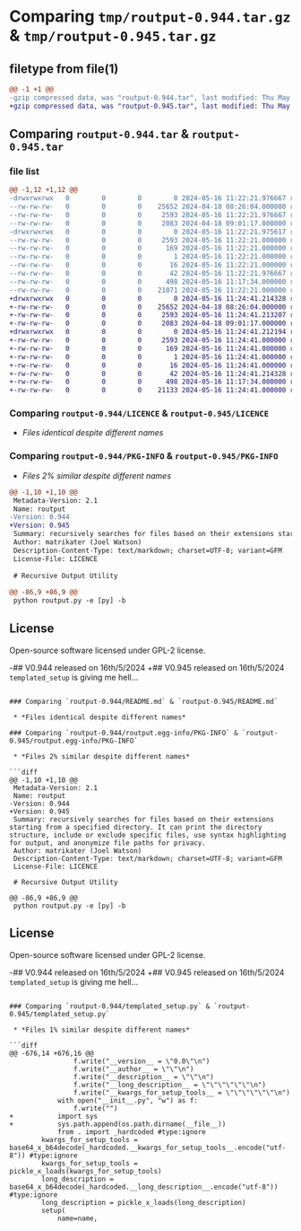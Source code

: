 # Comparing `tmp/routput-0.944.tar.gz` & `tmp/routput-0.945.tar.gz`

## filetype from file(1)

```diff
@@ -1 +1 @@
-gzip compressed data, was "routput-0.944.tar", last modified: Thu May 16 11:22:21 2024, max compression
+gzip compressed data, was "routput-0.945.tar", last modified: Thu May 16 11:24:41 2024, max compression
```

## Comparing `routput-0.944.tar` & `routput-0.945.tar`

### file list

```diff
@@ -1,12 +1,12 @@
-drwxrwxrwx   0        0        0        0 2024-05-16 11:22:21.976667 routput-0.944/
--rw-rw-rw-   0        0        0    25652 2024-04-18 08:26:04.000000 routput-0.944/LICENCE
--rw-rw-rw-   0        0        0     2593 2024-05-16 11:22:21.976667 routput-0.944/PKG-INFO
--rw-rw-rw-   0        0        0     2083 2024-04-18 09:01:17.000000 routput-0.944/README.md
-drwxrwxrwx   0        0        0        0 2024-05-16 11:22:21.975617 routput-0.944/routput.egg-info/
--rw-rw-rw-   0        0        0     2593 2024-05-16 11:22:21.000000 routput-0.944/routput.egg-info/PKG-INFO
--rw-rw-rw-   0        0        0      169 2024-05-16 11:22:21.000000 routput-0.944/routput.egg-info/SOURCES.txt
--rw-rw-rw-   0        0        0        1 2024-05-16 11:22:21.000000 routput-0.944/routput.egg-info/dependency_links.txt
--rw-rw-rw-   0        0        0       16 2024-05-16 11:22:21.000000 routput-0.944/routput.egg-info/top_level.txt
--rw-rw-rw-   0        0        0       42 2024-05-16 11:22:21.976667 routput-0.944/setup.cfg
--rw-rw-rw-   0        0        0      498 2024-05-16 11:17:34.000000 routput-0.944/setup.py
--rw-rw-rw-   0        0        0    21071 2024-05-16 11:22:21.000000 routput-0.944/templated_setup.py
+drwxrwxrwx   0        0        0        0 2024-05-16 11:24:41.214328 routput-0.945/
+-rw-rw-rw-   0        0        0    25652 2024-04-18 08:26:04.000000 routput-0.945/LICENCE
+-rw-rw-rw-   0        0        0     2593 2024-05-16 11:24:41.213207 routput-0.945/PKG-INFO
+-rw-rw-rw-   0        0        0     2083 2024-04-18 09:01:17.000000 routput-0.945/README.md
+drwxrwxrwx   0        0        0        0 2024-05-16 11:24:41.212194 routput-0.945/routput.egg-info/
+-rw-rw-rw-   0        0        0     2593 2024-05-16 11:24:41.000000 routput-0.945/routput.egg-info/PKG-INFO
+-rw-rw-rw-   0        0        0      169 2024-05-16 11:24:41.000000 routput-0.945/routput.egg-info/SOURCES.txt
+-rw-rw-rw-   0        0        0        1 2024-05-16 11:24:41.000000 routput-0.945/routput.egg-info/dependency_links.txt
+-rw-rw-rw-   0        0        0       16 2024-05-16 11:24:41.000000 routput-0.945/routput.egg-info/top_level.txt
+-rw-rw-rw-   0        0        0       42 2024-05-16 11:24:41.214328 routput-0.945/setup.cfg
+-rw-rw-rw-   0        0        0      498 2024-05-16 11:17:34.000000 routput-0.945/setup.py
+-rw-rw-rw-   0        0        0    21133 2024-05-16 11:24:41.000000 routput-0.945/templated_setup.py
```

### Comparing `routput-0.944/LICENCE` & `routput-0.945/LICENCE`

 * *Files identical despite different names*

### Comparing `routput-0.944/PKG-INFO` & `routput-0.945/PKG-INFO`

 * *Files 2% similar despite different names*

```diff
@@ -1,10 +1,10 @@
 Metadata-Version: 2.1
 Name: routput
-Version: 0.944
+Version: 0.945
 Summary: recursively searches for files based on their extensions starting from a specified directory. It can print the directory structure, include or exclude specific files, use syntax highlighting for output, and anonymize file paths for privacy.
 Author: matrikater (Joel Watson)
 Description-Content-Type: text/markdown; charset=UTF-8; variant=GFM
 License-File: LICENCE
 
 # Recursive Output Utility
 
@@ -86,9 +86,9 @@
 python routput.py -e [py] -b
 ```
 
 ## License
 
 Open-source software licensed under GPL-2 license.
 
-## V0.944 released on 16th/5/2024
+## V0.945 released on 16th/5/2024
 `templated_setup` is giving me hell...
```

### Comparing `routput-0.944/README.md` & `routput-0.945/README.md`

 * *Files identical despite different names*

### Comparing `routput-0.944/routput.egg-info/PKG-INFO` & `routput-0.945/routput.egg-info/PKG-INFO`

 * *Files 2% similar despite different names*

```diff
@@ -1,10 +1,10 @@
 Metadata-Version: 2.1
 Name: routput
-Version: 0.944
+Version: 0.945
 Summary: recursively searches for files based on their extensions starting from a specified directory. It can print the directory structure, include or exclude specific files, use syntax highlighting for output, and anonymize file paths for privacy.
 Author: matrikater (Joel Watson)
 Description-Content-Type: text/markdown; charset=UTF-8; variant=GFM
 License-File: LICENCE
 
 # Recursive Output Utility
 
@@ -86,9 +86,9 @@
 python routput.py -e [py] -b
 ```
 
 ## License
 
 Open-source software licensed under GPL-2 license.
 
-## V0.944 released on 16th/5/2024
+## V0.945 released on 16th/5/2024
 `templated_setup` is giving me hell...
```

### Comparing `routput-0.944/templated_setup.py` & `routput-0.945/templated_setup.py`

 * *Files 1% similar despite different names*

```diff
@@ -676,14 +676,16 @@
 				f.write("__version__ = \"0.0\"\n")
 				f.write("__author__ = \"\"\n")
 				f.write("__description__ = \"\"\n")
 				f.write("__long_description__ = \"\"\"\"\"\"\n")
 				f.write("__kwargs_for_setup_tools__ = \"\"\"\"\"\"\n")
 			with open("__init__.py", "w") as f:
 				f.write("")
+			import sys
+			sys.path.append(os.path.dirname(__file__))
 			from . import _hardcoded #type:ignore
 		kwargs_for_setup_tools = base64_x_b64decode(_hardcoded.__kwargs_for_setup_tools__.encode("utf-8")) #type:ignore
 		kwargs_for_setup_tools = pickle_x_loads(kwargs_for_setup_tools)
 		long_description = base64_x_b64decode(_hardcoded.__long_description__.encode("utf-8")) #type:ignore
 		long_description = pickle_x_loads(long_description)
 		setup(
 			name=name,
```

